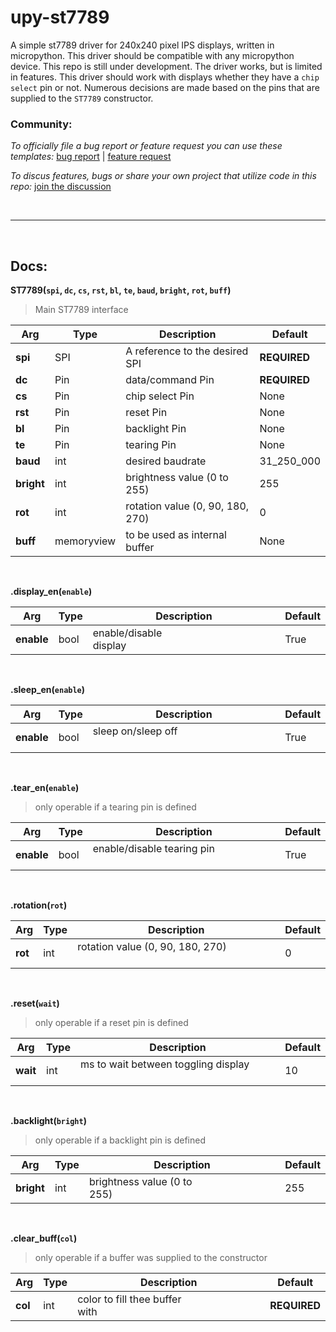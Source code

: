 # upy-st7789


A simple st7789 driver for 240x240 pixel IPS displays, written in micropython. This driver should be compatible with any micropython device. This repo is still under development. The driver works, but is limited in features. This driver should work with displays whether they have a `chip select` pin or not. Numerous decisions are made based on the pins that are supplied to the `ST7789` constructor.

### Community:

_To officially file a bug report or feature request you can use these templates:_   [bug report](https://github.com/OneMadGypsy/pupy-st7789/blob/main/.github/ISSUE_TEMPLATE/bug_report.md) | [feature request](https://github.com/OneMadGypsy/upy-st7789/blob/main/.github/ISSUE_TEMPLATE/feature_request.md)

_To discus features, bugs or share your own project that utilize code in this repo:_   [join the discussion](https://github.com/OneMadGypsy/upy-st7789/discussions/1)

<br />

-------

<br />


## Docs:


**ST7789(`spi`, `dc`, `cs`, `rst`, `bl`, `te`, `baud`, `bright`, `rot`, `buff`)**
> Main ST7789 interface

 Arg       | Type       | Description                      | Default
-----------|------------|----------------------------------|--------------
**spi**    | SPI        | A reference to the desired SPI   | **REQUIRED**
**dc**     | Pin        | data/command Pin                 | **REQUIRED**
**cs**     | Pin        | chip select Pin                  | None
**rst**    | Pin        | reset Pin                        | None
**bl**     | Pin        | backlight Pin                    | None
**te**     | Pin        | tearing Pin                      | None
**baud**   | int        | desired baudrate                 | 31_250_000
**bright** | int        | brightness value (0 to 255)      | 255
**rot**    | int        | rotation value (0, 90, 180, 270) | 0
**buff**   | memoryview | to be used as internal buffer    | None

<br />

**.display_en(`enable`)**

 Arg       | Type  | Description                          | Default
-----------|-------|--------------------------------------|--------------
**enable** | bool  | enable/disable display         | True

<br />

**.sleep_en(`enable`)**

 Arg       | Type  | Description                                         | Default
-----------|-------|-----------------------------------------------------|--------------
**enable** | bool  | sleep on/sleep off                          | True

<br />

**.tear_en(`enable`)**
>only operable if a tearing pin is defined

 Arg       | Type  | Description                                  | Default
-----------|-------|----------------------------------------------|--------------
**enable** | bool  | enable/disable tearing pin               | True

<br />

**.rotation(`rot`)**

 Arg       | Type  | Description                                  | Default
-----------|-------|----------------------------------------------|--------------
**rot**    | int   | rotation value (0, 90, 180, 270)        | 0

<br />

**.reset(`wait`)**
>only operable if a reset pin is defined

 Arg       | Type  | Description                                 | Default
-----------|-------|---------------------------------------------|--------------
**wait**   | int   | ms to wait between toggling display      | 10

<br />

**.backlight(`bright`)**
>only operable if a backlight pin is defined

 Arg       | Type  | Description                              | Default
-----------|-------|------------------------------------------|--------------
**bright** | int   | brightness value (0 to 255)        | 255

<br />

**.clear_buff(`col`)**
>only operable if a buffer was supplied to the constructor

 Arg       | Type  | Description                                  | Default
-----------|-------|----------------------------------------------|--------------
**col**    | int   | color to fill thee buffer with         | **REQUIRED**


